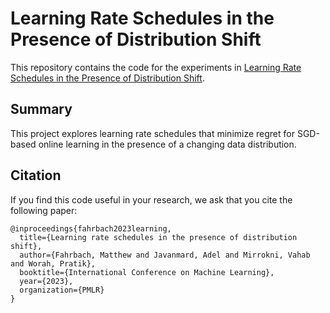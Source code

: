 # Learning Rate Schedules in the Presence of Distribution Shift

This repository contains the code for the experiments in
[Learning Rate Schedules in the Presence of Distribution Shift](https://arxiv.org/abs/2303.15634).

## Summary

This project explores learning rate schedules that minimize regret for SGD-based online learning in the presence of a changing data distribution.

## Citation

If you find this code useful in your research, we ask that you cite the following paper:

```
@inproceedings{fahrbach2023learning,
  title={Learning rate schedules in the presence of distribution shift},
  author={Fahrbach, Matthew and Javanmard, Adel and Mirrokni, Vahab and Worah, Pratik},
  booktitle={International Conference on Machine Learning},
  year={2023},
  organization={PMLR}
}
```
